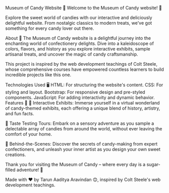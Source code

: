 Museum of Candy Website 🍭
Welcome to the Museum of Candy website! 🎉

Explore the sweet world of candies with our interactive and deliciously delightful website. From nostalgic classics to modern treats, we've got something for every candy lover out there.

About 🍬
The Museum of Candy website is a delightful journey into the enchanting world of confectionery delights. Dive into a kaleidoscope of colors, flavors, and history as you explore interactive exhibits, sample artisanal treats, and uncover the magic of candy craftsmanship.

This project is inspired by the web development teachings of Colt Steele, whose comprehensive courses have empowered countless learners to build incredible projects like this one.

Technologies Used 🖥️
HTML: For structuring the website's content.
CSS: For styling and layout.
Bootstrap: For responsive design and pre-styled components.
JavaScript: For adding interactivity and dynamic behavior.
Features 🍫
🎨 Interactive Exhibits: Immerse yourself in a virtual wonderland of candy-themed exhibits, each offering a unique blend of history, artistry, and fun facts.

🍭 Taste Testing Tours: Embark on a sensory adventure as you sample a delectable array of candies from around the world, without ever leaving the comfort of your home.

🍬 Behind-the-Scenes: Discover the secrets of candy-making from expert confectioners, and unleash your inner artist as you design your own sweet creations.


Thank you for visiting the Museum of Candy – where every day is a sugar-filled adventure! 🎈

Made with ❤️ by Tarun Aaditya Aravindan 😊, inspired by Colt Steele's web development teachings.
